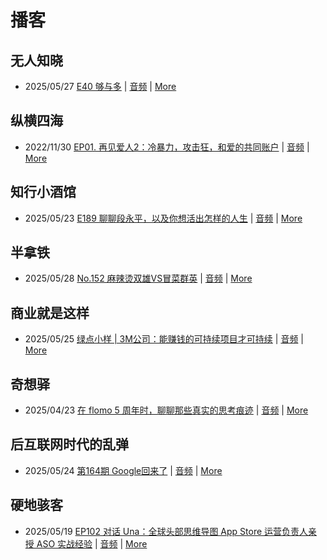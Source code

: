 # 播客

## 无人知晓
- 2025/05/27 [E40 够与多](https://www.xiaoyuzhoufm.com/episode/682ecd8b457b22ce0df770c2) | [音频](https://dts-api.xiaoyuzhoufm.com/track/611719d3cb0b82e1df0ad29e/682ecd8b457b22ce0df770c2/media.xyzcdn.net/611719d3cb0b82e1df0ad29e/lqx1UHbtbLPSGlAcSjWewCS8fYg0.m4a) | [More](channels/%E6%97%A0%E4%BA%BA%E7%9F%A5%E6%99%93.md)

## 纵横四海
- 2022/11/30 [EP01. 再见爱人2：冷暴力，攻击狂，和爱的共同账户](https://www.ximalaya.com/sound/592716797) | [音频](https://aod.cos.tx.xmcdn.com/storages/26c6-audiofreehighqps/E9/4E/GKwRIUEHXOodAq7-QQHYdhCw-aacv2-48K.m4a) | [More](channels/%E7%BA%B5%E6%A8%AA%E5%9B%9B%E6%B5%B7.md)

## 知行小酒馆
- 2025/05/23 [E189 聊聊段永平，以及你想活出怎样的人生](https://www.xiaoyuzhoufm.com/episode/682fdf12fcbc2e206b5021ac) | [音频](https://dts-api.xiaoyuzhoufm.com/track/6013f9f58e2f7ee375cf4216/682fdf12fcbc2e206b5021ac/media.xyzcdn.net/6013f9f58e2f7ee375cf4216/lnXXD5NECtZcoYEe7LgkwKhwXX3b.m4a) | [More](channels/%E7%9F%A5%E8%A1%8C%E5%B0%8F%E9%85%92%E9%A6%86.md)

## 半拿铁
- 2025/05/28 [No.152 麻辣烫双雄VS冒菜群英](https://www.ximalaya.com/sound/859807681) | [音频](https://tk.wavpub.com/WPDL_TmpwPMBjPMVdeewuDpTzCtJgHNaCDknqNZYGfZDQaTXwTHWZkfuUUeQGWn-a9.m4a) | [More](channels/%E5%8D%8A%E6%8B%BF%E9%93%81.md)

## 商业就是这样
- 2025/05/25 [绿点小样 | 3M公司：能赚钱的可持续项目才可持续](https://www.ximalaya.com/sound/858435006) | [音频](https://aod.cos.tx.xmcdn.com/storages/233a-audiofreehighqps/EA/99/GKwRIRwMCOzZAFQIzgO3tgwK.m4a) | [More](channels/%E5%95%86%E4%B8%9A%E5%B0%B1%E6%98%AF%E8%BF%99%E6%A0%B7.md)

## 奇想驿
- 2025/04/23 [在 flomo 5 周年时，聊聊那些真实的思考痕迹](https://www.xiaoyuzhoufm.com/episode/6808ee568aed253fa31ad089) | [音频](https://dts-api.xiaoyuzhoufm.com/track/6034daea97755b8fc9c66480/6808ee568aed253fa31ad089/media.xyzcdn.net/6034daea97755b8fc9c66480/lktdTBajS9q7nBJqAlkwoiSjk6-w.m4a) | [More](channels/%E5%A5%87%E6%83%B3%E9%A9%BF.md)

## 后互联网时代的乱弹
- 2025/05/24 [第164期 Google回来了](https://hosting.wavpub.cn/pie/ep164/) | [音频](https://tk.wavpub.com/WPDL_medLKJUBfmkNuEpaaecewJXBknbjqRhFGtZWKbzuQsZWVdNwsZxctLpzsQ-8d.mp3) | [More](channels/%E5%90%8E%E4%BA%92%E8%81%94%E7%BD%91%E6%97%B6%E4%BB%A3%E7%9A%84%E4%B9%B1%E5%BC%B9.md)

## 硬地骇客
- 2025/05/19 [EP102 对话 Una：全球头部思维导图 App Store 运营负责人亲授 ASO 实战经验](https://www.xiaoyuzhoufm.com/episode/682b26c8457b22ce0d793267) | [音频](https://dts-api.xiaoyuzhoufm.com/track/640ee2438be5d40013fe4a87/682b26c8457b22ce0d793267/media.xyzcdn.net/640ee2438be5d40013fe4a87/lsCdLNOGYhIOhre091lwi_AySHUg.m4a) | [More](channels/%E7%A1%AC%E5%9C%B0%E9%AA%87%E5%AE%A2.md)


